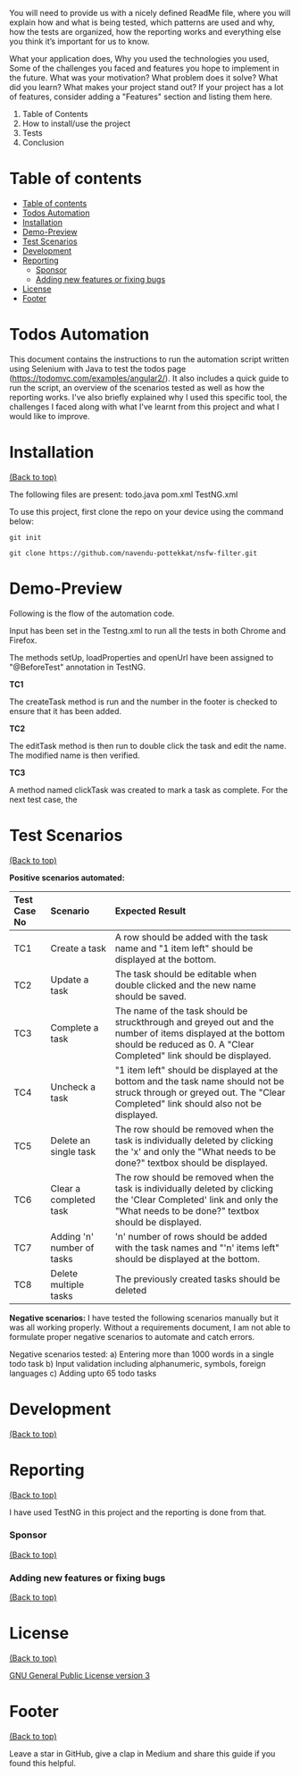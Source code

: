 You will need to provide us with a nicely defined ReadMe file, 
where you will explain how and what is being tested, 
which patterns are used and why, 
how the tests are organized, 
how the reporting works
and everything else you think it’s important for us to know.

What your application does,
Why you used the technologies you used,
Some of the challenges you faced and features you hope to implement in the future.
What was your motivation?
What problem does it solve?
What did you learn?
What makes your project stand out? If your project has a lot of features, consider adding a "Features" section and listing them here.


1. Table of Contents
2. How to install/use the project
3. Tests
4. Conclusion

# Table of contents
- [Table of contents](#table-of-contents)
- [Todos Automation](#todos-automation)
- [Installation](#installation)
- [Demo-Preview](#demo-preview)
- [Test Scenarios](#test-scenarios)
- [Development](#development)
- [Reporting](#reporting)
    - [Sponsor](#sponsor)
    - [Adding new features or fixing bugs](#adding-new-features-or-fixing-bugs)
- [License](#license)
- [Footer](#footer)

# Todos Automation

This document contains the instructions to run the automation script written using Selenium with Java to test the todos page (https://todomvc.com/examples/angular2/). It also includes a quick guide to run the script, an overview of the scenarios tested as well as how the reporting works. I've also briefly explained why I used this specific tool, the challenges I faced along with what I've learnt from this project and what I would like to improve. 

# Installation
[(Back to top)](#table-of-contents)

The following files are present:
todo.java
pom.xml
TestNG.xml

To use this project, first clone the repo on your device using the command below:

```git init```

```git clone https://github.com/navendu-pottekkat/nsfw-filter.git```

# Demo-Preview

Following is the flow of the automation code. 

Input has been set in the Testng.xml to run all the tests in both Chrome and Firefox.

The methods setUp, loadProperties and openUrl have been assigned to "@BeforeTest" annotation in TestNG.

**TC1**

The createTask method is run and the number in the footer is checked to ensure that it has been added. 

**TC2**

The editTask method is then run to double click the task and edit the name. The modified name is then verified.
 
**TC3**
 
A method named clickTask was created to mark a task as complete.
For the next test case, the 


# Test Scenarios
[(Back to top)](#table-of-contents)

**Positive scenarios automated:**

| Test Case No | Scenario | Expected Result |
| :------------- |:-------------| :-----|
| TC1 | Create a task | A row should be added with the task name and "1 item left" should be displayed at the bottom. |
| TC2 | Update a task | The task should be editable when double clicked and the new name should be saved. |
| TC3 | Complete a task | The name of the task should be struckthrough and greyed out and the number of items displayed at the bottom should be reduced as 0. A "Clear Completed" link should be displayed. |
| TC4 | Uncheck a task | "1 item left" should be displayed at the bottom and the task name should not be struck through or greyed out. The "Clear Completed" link should also not be displayed. |
| TC5 | Delete an single task | The row should be removed when the task is individually deleted by clicking the 'x' and only the "What needs to be done?" textbox should be displayed. |
| TC6 | Clear a completed task | The row should be removed when the task is individually deleted by clicking the 'Clear Completed' link and only the "What needs to be done?" textbox should be displayed. |
| TC7 | Adding 'n' number of tasks | 'n' number of rows should be added with the task names and "'n' items left" should be displayed at the bottom. |
| TC8 | Delete multiple tasks | The previously created tasks should be deleted |

**Negative scenarios:** 
I have tested the following scenarios manually but it was all working properly. Without a requirements document, I am not able to formulate proper negative scenarios to automate and catch errors. 

Negative scenarios tested:
a) Entering more than 1000 words in a single todo task
b) Input validation including alphanumeric, symbols, foreign languages
c) Adding upto 65 todo tasks

# Development
[(Back to top)](#table-of-contents)

<!-- This is the place where you give instructions to developers on how to modify the code.

You could give **instructions in depth** of **how the code works** and how everything is put together.

You could also give specific instructions to how they can setup their development environment.

Ideally, you should keep the README simple. If you need to add more complex explanations, use a wiki. Check out [this wiki](https://github.com/navendu-pottekkat/nsfw-filter/wiki) for inspiration. -->

# Reporting
[(Back to top)](#table-of-contents)

I have used TestNG in this project and the reporting is done from that. 

### Sponsor
[(Back to top)](#table-of-contents)

<!-- Your project is gaining traction and it is being used by thousands of people(***with this README there will be even more***). Now it would be a good time to look for people or organisations to sponsor your project. This could be because you are not generating any revenue from your project and you require money for keeping the project alive.

You could add how people can sponsor your project in this section. Add your patreon or GitHub sponsor link here for easy access.

A good idea is to also display the sponsors with their organisation logos or badges to show them your love!(*Someday I will get a sponsor and I can show my love*) -->

### Adding new features or fixing bugs
[(Back to top)](#table-of-contents)

<!-- This is to give people an idea how they can raise issues or feature requests in your projects. 

You could also give guidelines for submitting and issue or a pull request to your project.

Personally and by standard, you should use a [issue template](https://github.com/navendu-pottekkat/nsfw-filter/blob/master/ISSUE_TEMPLATE.md) and a [pull request template](https://github.com/navendu-pottekkat/nsfw-filter/blob/master/PULL_REQ_TEMPLATE.md)(click for examples) so that when a user opens a new issue they could easily format it as per your project guidelines.

You could also add contact details for people to get in touch with you regarding your project. -->

# License
[(Back to top)](#table-of-contents)

<!-- Adding the license to README is a good practice so that people can easily refer to it.

Make sure you have added a LICENSE file in your project folder. **Shortcut:** Click add new file in your root of your repo in GitHub > Set file name to LICENSE > GitHub shows LICENSE templates > Choose the one that best suits your project!

I personally add the name of the license and provide a link to it like below. -->

[GNU General Public License version 3](https://opensource.org/licenses/GPL-3.0)

# Footer
[(Back to top)](#table-of-contents)

<!-- Let's also add a footer because I love footers and also you **can** use this to convey important info.

Let's make it an image because by now you have realised that multimedia in images == cool(*please notice the subtle programming joke). -->

Leave a star in GitHub, give a clap in Medium and share this guide if you found this helpful.

<!-- Add the footer here -->

<!-- ![Footer](https://github.com/navendu-pottekkat/awesome-readme/blob/master/fooooooter.png) -->
